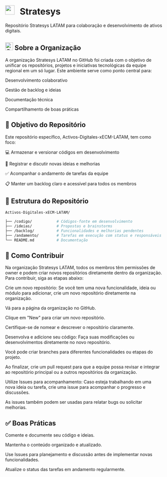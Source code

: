 # <img src ="https://media2.giphy.com/media/QssGEmpkyEOhBCb7e1/giphy.gif?cid=ecf05e47a0n3gi1bfqntqmob8g9aid1oyj2wr3ds3mg700bl&rid=giphy.gif" width="30" height="30" style="margin-right: 10px;"> Stratesys

Repositório Stratesys LATAM para colaboração e desenvolvimento de ativos digitais.

## <img src="https://raw.githubusercontent.com/Tarikul-Islam-Anik/Animated-Fluent-Emojis/master/Emojis/Travel%20and%20places/Globe%20with%20Meridians.png" alt="Globe with Meridians" width="25" height="25" /> Sobre a Organização

A organização Stratesys LATAM no GitHub foi criada com o objetivo de unificar os repositórios, projetos e iniciativas tecnológicas da equipe regional em um só lugar. Este ambiente serve como ponto central para:

Desenvolvimento colaborativo

Gestão de backlog e ideias

Documentação técnica

Compartilhamento de boas práticas

## 📌 Objetivo do Repositório

Este repositório específico, Activos-Digitales-xECM-LATAM, tem como foco:

💻 Armazenar e versionar códigos em desenvolvimento

🧠 Registrar e discutir novas ideias e melhorias

✅ Acompanhar o andamento de tarefas da equipe

📋 Manter um backlog claro e acessível para todos os membros

## 📁 Estrutura do Repositório

```bash
Activos-Digitales-xECM-LATAM/

├── /codigo/           # Códigos-fonte em desenvolvimento
├── /ideias/           # Propostas e brainstorms
├── /backlog/          # Funcionalidades e melhorias pendentes
├── /andamento/        # Tarefas em execução com status e responsáveis
└── README.md          # Documentação 

```

## 🚀 Como Contribuir

Na organização Stratesys LATAM, todos os membros têm permissões de owner e podem criar novos repositórios diretamente dentro da organização. Para contribuir, siga as etapas abaixo:

Crie um novo repositório: Se você tem uma nova funcionalidade, ideia ou módulo para adicionar, crie um novo repositório diretamente na organização.

Vá para a página da organização no GitHub.

Clique em "New" para criar um novo repositório.

Certifique-se de nomear e descrever o repositório claramente.

Desenvolva e adicione seu código: Faça suas modificações ou desenvolvimentos diretamente no novo repositório.

Você pode criar branches para diferentes funcionalidades ou etapas do projeto.

Ao finalizar, crie um pull request para que a equipe possa revisar e integrar ao repositório principal ou a outros repositórios da organização.

Utilize Issues para acompanhamento: Caso esteja trabalhando em uma nova ideia ou tarefa, crie uma issue para acompanhar o progresso e discussões.

As issues também podem ser usadas para relatar bugs ou solicitar melhorias.

## ✅ Boas Práticas

Comente e documente seu código e ideias.

Mantenha o conteúdo organizado e atualizado.

Use Issues para planejamento e discussão antes de implementar novas funcionalidades.

Atualize o status das tarefas em andamento regularmente.
